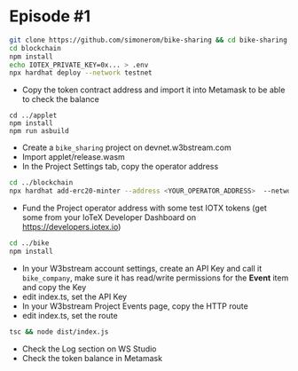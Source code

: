# Episode #1

```bash
git clone https://github.com/simonerom/bike-sharing && cd bike-sharing
cd blockchain
npm install
echo IOTEX_PRIVATE_KEY=0x... > .env
npx hardhat deploy --network testnet
```

- Copy the token contract address and import it into Metamask to be able to check the balance

```
cd ../applet
npm install
npm run asbuild
```

- Create a `bike_sharing` project on devnet.w3bstream.com
- Import applet/release.wasm
- In the Project Settings tab, copy the operator address

```bash
cd ../blockchain
npx hardhat add-erc20-minter --address <YOUR_OPERATOR_ADDRESS>  --network testnet
```

- Fund the Project operator address with some test IOTX tokens (get some from your IoTeX Developer Dashboard on https://developers.iotex.io)

```bash
cd ../bike
npm install
```
- In your W3bstream account settings, create an API Key and call it `bike_company`, make sure it has read/write permissions for the **Event** item and copy the Key
- edit index.ts, set the API Key
- In your W3bstream Project Events page, copy the HTTP route
- edit index.ts, set the route

```bash
tsc && node dist/index.js
```

- Check the Log section on WS Studio
- Check the token balance in Metamask
